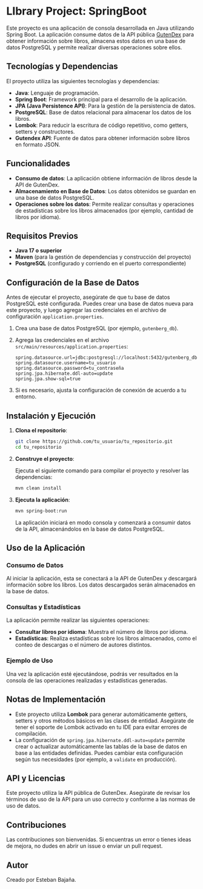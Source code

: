 # LIbrary Project: SpringBoot

Este proyecto es una aplicación de consola desarrollada en Java utilizando Spring Boot. La aplicación consume datos de la API pública [GutenDex](https://gutendex.com/) para obtener información sobre libros, almacena estos datos en una base de datos PostgreSQL y permite realizar diversas operaciones sobre ellos.

## Tecnologías y Dependencias

El proyecto utiliza las siguientes tecnologías y dependencias:

- **Java**: Lenguaje de programación.
- **Spring Boot**: Framework principal para el desarrollo de la aplicación.
- **JPA (Java Persistence API)**: Para la gestión de la persistencia de datos.
- **PostgreSQL**: Base de datos relacional para almacenar los datos de los libros.
- **Lombok**: Para reducir la escritura de código repetitivo, como getters, setters y constructores.
- **Gutendex API**: Fuente de datos para obtener información sobre libros en formato JSON.

## Funcionalidades

- **Consumo de datos**: La aplicación obtiene información de libros desde la API de GutenDex.
- **Almacenamiento en Base de Datos**: Los datos obtenidos se guardan en una base de datos PostgreSQL.
- **Operaciones sobre los datos**: Permite realizar consultas y operaciones de estadísticas sobre los libros almacenados (por ejemplo, cantidad de libros por idioma).

## Requisitos Previos

- **Java 17 o superior**
- **Maven** (para la gestión de dependencias y construcción del proyecto)
- **PostgreSQL** (configurado y corriendo en el puerto correspondiente)

## Configuración de la Base de Datos

Antes de ejecutar el proyecto, asegúrate de que tu base de datos PostgreSQL esté configurada. Puedes crear una base de datos nueva para este proyecto, y luego agregar las credenciales en el archivo de configuración `application.properties`.

1. Crea una base de datos PostgreSQL (por ejemplo, `gutenberg_db`).

2. Agrega las credenciales en el archivo `src/main/resources/application.properties`:

    ```properties
    spring.datasource.url=jdbc:postgresql://localhost:5432/gutenberg_db
    spring.datasource.username=tu_usuario
    spring.datasource.password=tu_contraseña
    spring.jpa.hibernate.ddl-auto=update
    spring.jpa.show-sql=true
    ```

3. Si es necesario, ajusta la configuración de conexión de acuerdo a tu entorno.

## Instalación y Ejecución

1. **Clona el repositorio**:

    ```bash
    git clone https://github.com/tu_usuario/tu_repositorio.git
    cd tu_repositorio
    ```

2. **Construye el proyecto**:

    Ejecuta el siguiente comando para compilar el proyecto y resolver las dependencias:

    ```bash
    mvn clean install
    ```

3. **Ejecuta la aplicación**:

    ```bash
    mvn spring-boot:run
    ```

    La aplicación iniciará en modo consola y comenzará a consumir datos de la API, almacenándolos en la base de datos PostgreSQL.

## Uso de la Aplicación

### Consumo de Datos

Al iniciar la aplicación, esta se conectará a la API de GutenDex y descargará información sobre los libros. Los datos descargados serán almacenados en la base de datos.

### Consultas y Estadísticas

La aplicación permite realizar las siguientes operaciones:

- **Consultar libros por idioma**: Muestra el número de libros por idioma.
- **Estadísticas**: Realiza estadísticas sobre los libros almacenados, como el conteo de descargas o el número de autores distintos.

### Ejemplo de Uso

Una vez la aplicación esté ejecutándose, podrás ver resultados en la consola de las operaciones realizadas y estadísticas generadas.

## Notas de Implementación

- Este proyecto utiliza **Lombok** para generar automáticamente getters, setters y otros métodos básicos en las clases de entidad. Asegúrate de tener el soporte de Lombok activado en tu IDE para evitar errores de compilación.
- La configuración de `spring.jpa.hibernate.ddl-auto=update` permite crear o actualizar automáticamente las tablas de la base de datos en base a las entidades definidas. Puedes cambiar esta configuración según tus necesidades (por ejemplo, a `validate` en producción).

## API y Licencias

Este proyecto utiliza la API pública de GutenDex. Asegúrate de revisar los términos de uso de la API para un uso correcto y conforme a las normas de uso de datos.

## Contribuciones

Las contribuciones son bienvenidas. Si encuentras un error o tienes ideas de mejora, no dudes en abrir un issue o enviar un pull request.

## Autor

Creado por Esteban Bajaña.


